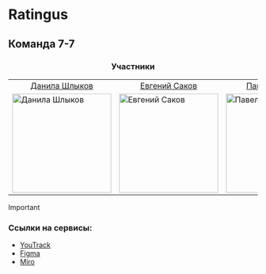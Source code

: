 # Ratingus
## Команда 7-7

<table align="center">
  <thead><div align="center"><h3>Участники</h3></div></thead>
  <tr>
    <td align="center"><a href="https://github.com/burunyuu23">Данила Шлыков</a></td>
    <td align="center"><a href="https://github.com/PiPuKaPRo">Евгений Саков</a></td>
    <td align="center"><a href="https://github.com/SapeginPavel">Павел Сапегин</a></td>
  </tr>
  <tr>
    <td><img src="https://avatars.githubusercontent.com/u/34377854" alt="Данила Шлыков" width = 200px height = 200px ></td>
    <td><img src="https://avatars.githubusercontent.com/u/91192469" alt="Евгений Саков" width = 200px height = 200px ></td>
    <td><img src="https://avatars.githubusercontent.com/u/112646457" alt="Павел Сапегин" width = 200px height = 200px ></td>
  </tr>
</table>

> [!IMPORTANT]
> ### Ссылки на сервисы:
> - [YouTrack](https://ratingus.youtrack.cloud/articles/RATINGUS)
> - [Figma](https://www.figma.com/file/0RZGaBbtYFtDCzDzM41auT/Ratingus)
> - [Miro](https://miro.com/app/board/uXjVNq3ckq8=/)
